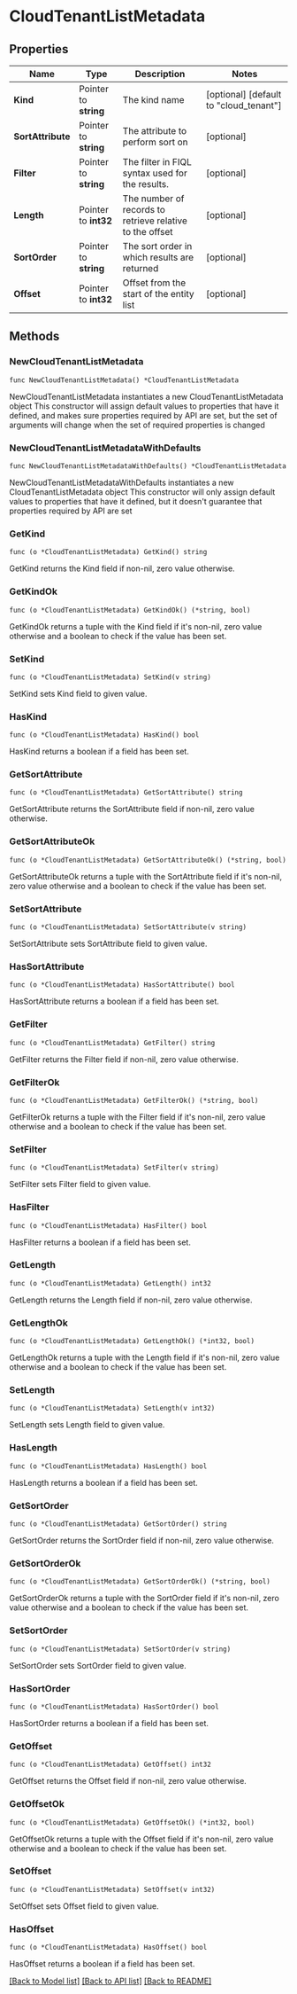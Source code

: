 # CloudTenantListMetadata

## Properties

Name | Type | Description | Notes
------------ | ------------- | ------------- | -------------
**Kind** | Pointer to **string** | The kind name | [optional] [default to "cloud_tenant"]
**SortAttribute** | Pointer to **string** | The attribute to perform sort on | [optional] 
**Filter** | Pointer to **string** | The filter in FIQL syntax used for the results. | [optional] 
**Length** | Pointer to **int32** | The number of records to retrieve relative to the offset | [optional] 
**SortOrder** | Pointer to **string** | The sort order in which results are returned | [optional] 
**Offset** | Pointer to **int32** | Offset from the start of the entity list | [optional] 

## Methods

### NewCloudTenantListMetadata

`func NewCloudTenantListMetadata() *CloudTenantListMetadata`

NewCloudTenantListMetadata instantiates a new CloudTenantListMetadata object
This constructor will assign default values to properties that have it defined,
and makes sure properties required by API are set, but the set of arguments
will change when the set of required properties is changed

### NewCloudTenantListMetadataWithDefaults

`func NewCloudTenantListMetadataWithDefaults() *CloudTenantListMetadata`

NewCloudTenantListMetadataWithDefaults instantiates a new CloudTenantListMetadata object
This constructor will only assign default values to properties that have it defined,
but it doesn't guarantee that properties required by API are set

### GetKind

`func (o *CloudTenantListMetadata) GetKind() string`

GetKind returns the Kind field if non-nil, zero value otherwise.

### GetKindOk

`func (o *CloudTenantListMetadata) GetKindOk() (*string, bool)`

GetKindOk returns a tuple with the Kind field if it's non-nil, zero value otherwise
and a boolean to check if the value has been set.

### SetKind

`func (o *CloudTenantListMetadata) SetKind(v string)`

SetKind sets Kind field to given value.

### HasKind

`func (o *CloudTenantListMetadata) HasKind() bool`

HasKind returns a boolean if a field has been set.

### GetSortAttribute

`func (o *CloudTenantListMetadata) GetSortAttribute() string`

GetSortAttribute returns the SortAttribute field if non-nil, zero value otherwise.

### GetSortAttributeOk

`func (o *CloudTenantListMetadata) GetSortAttributeOk() (*string, bool)`

GetSortAttributeOk returns a tuple with the SortAttribute field if it's non-nil, zero value otherwise
and a boolean to check if the value has been set.

### SetSortAttribute

`func (o *CloudTenantListMetadata) SetSortAttribute(v string)`

SetSortAttribute sets SortAttribute field to given value.

### HasSortAttribute

`func (o *CloudTenantListMetadata) HasSortAttribute() bool`

HasSortAttribute returns a boolean if a field has been set.

### GetFilter

`func (o *CloudTenantListMetadata) GetFilter() string`

GetFilter returns the Filter field if non-nil, zero value otherwise.

### GetFilterOk

`func (o *CloudTenantListMetadata) GetFilterOk() (*string, bool)`

GetFilterOk returns a tuple with the Filter field if it's non-nil, zero value otherwise
and a boolean to check if the value has been set.

### SetFilter

`func (o *CloudTenantListMetadata) SetFilter(v string)`

SetFilter sets Filter field to given value.

### HasFilter

`func (o *CloudTenantListMetadata) HasFilter() bool`

HasFilter returns a boolean if a field has been set.

### GetLength

`func (o *CloudTenantListMetadata) GetLength() int32`

GetLength returns the Length field if non-nil, zero value otherwise.

### GetLengthOk

`func (o *CloudTenantListMetadata) GetLengthOk() (*int32, bool)`

GetLengthOk returns a tuple with the Length field if it's non-nil, zero value otherwise
and a boolean to check if the value has been set.

### SetLength

`func (o *CloudTenantListMetadata) SetLength(v int32)`

SetLength sets Length field to given value.

### HasLength

`func (o *CloudTenantListMetadata) HasLength() bool`

HasLength returns a boolean if a field has been set.

### GetSortOrder

`func (o *CloudTenantListMetadata) GetSortOrder() string`

GetSortOrder returns the SortOrder field if non-nil, zero value otherwise.

### GetSortOrderOk

`func (o *CloudTenantListMetadata) GetSortOrderOk() (*string, bool)`

GetSortOrderOk returns a tuple with the SortOrder field if it's non-nil, zero value otherwise
and a boolean to check if the value has been set.

### SetSortOrder

`func (o *CloudTenantListMetadata) SetSortOrder(v string)`

SetSortOrder sets SortOrder field to given value.

### HasSortOrder

`func (o *CloudTenantListMetadata) HasSortOrder() bool`

HasSortOrder returns a boolean if a field has been set.

### GetOffset

`func (o *CloudTenantListMetadata) GetOffset() int32`

GetOffset returns the Offset field if non-nil, zero value otherwise.

### GetOffsetOk

`func (o *CloudTenantListMetadata) GetOffsetOk() (*int32, bool)`

GetOffsetOk returns a tuple with the Offset field if it's non-nil, zero value otherwise
and a boolean to check if the value has been set.

### SetOffset

`func (o *CloudTenantListMetadata) SetOffset(v int32)`

SetOffset sets Offset field to given value.

### HasOffset

`func (o *CloudTenantListMetadata) HasOffset() bool`

HasOffset returns a boolean if a field has been set.


[[Back to Model list]](../README.md#documentation-for-models) [[Back to API list]](../README.md#documentation-for-api-endpoints) [[Back to README]](../README.md)


